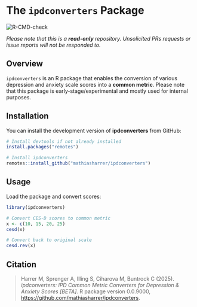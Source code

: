 # The `ipdconverters` Package

![R-CMD-check](https://github.com/mathiasharrer/ipdconverters/actions/workflows/R-CMD-check.yml/badge.svg)

*Please note that this is a **read-only** repository. Unsolicited PRs requests or issue reports will not be responded to.*

## Overview

`ipdconverters` is an R package that enables the conversion of various depression and anxiety scale scores into a **common metric**. Please note that this package is early-stage/experimental and mostly used for internal purposes.

## Installation

You can install the development version of **ipdconverters** from GitHub:

``` r
# Install devtools if not already installed
install.packages("remotes")

# Install ipdconverters
remotes::install_github("mathiasharrer/ipdconverters")
```

## Usage

Load the package and convert scores:

``` r
library(ipdconverters)

# Convert CES-D scores to common metric
x <- c(10, 15, 20, 25)
cesd(x)

# Convert back to original scale
cesd.rev(x)
```

## Citation

> Harrer M, Sprenger A, Illing S, Ciharova M, Buntrock C (2025). *ipdconverters: IPD Common Metric Converters for Depression & Anxiety Scores [BETA]*. R package version 0.0.9000, <https://github.com/mathiasharrer/ipdconverters>.
